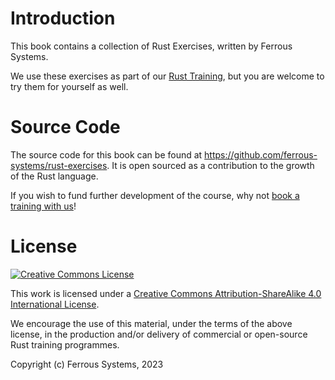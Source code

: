 # Introduction

This book contains a collection of Rust Exercises, written by Ferrous Systems.

We use these exercises as part of our [Rust Training](https://ferrous-systems.com/training/), but you are welcome to try them for yourself as well.

# Source Code

The source code for this book can be found at <https://github.com/ferrous-systems/rust-exercises>. It is open sourced as a contribution to the growth of the Rust language.

If you wish to fund further development of the course, why not [book a training with us](https://ferrous-systems.com/training/)!

# License

[![Creative Commons License](https://i.creativecommons.org/l/by-sa/4.0/88x31.png)](http://creativecommons.org/licenses/by-sa/4.0/)

This work is licensed under a [Creative Commons Attribution-ShareAlike 4.0 International License](http://creativecommons.org/licenses/by-sa/4.0/).

We encourage the use of this material, under the terms of the above license, in the production and/or delivery of commercial or open-source Rust training programmes.

Copyright (c) Ferrous Systems, 2023
